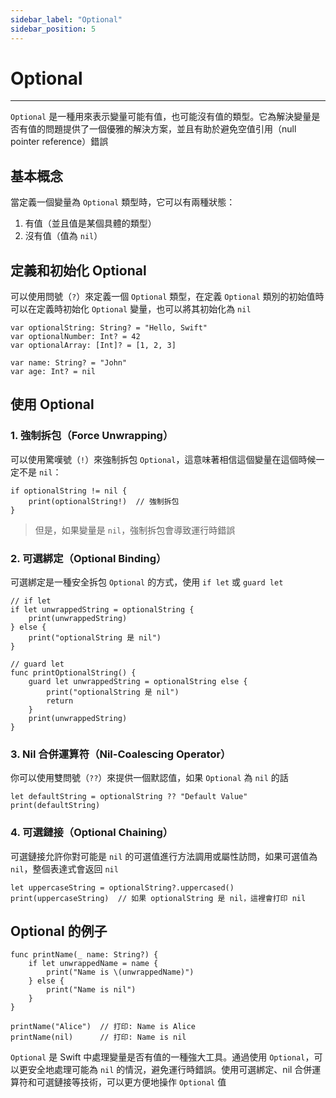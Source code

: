 ```yaml
---
sidebar_label: "Optional"
sidebar_position: 5
---
```


# Optional

---

`Optional` 是一種用來表示變量可能有值，也可能沒有值的類型。它為解決變量是否有值的問題提供了一個優雅的解決方案，並且有助於避免空值引用（null pointer reference）錯誤

## 基本概念

當定義一個變量為 `Optional` 類型時，它可以有兩種狀態：

1. 有值（並且值是某個具體的類型）
2. 沒有值（值為 `nil`）

## 定義和初始化 Optional

可以使用問號（`?`）來定義一個 `Optional` 類型，在定義 `Optional` 類別的初始值時可以在定義時初始化 `Optional` 變量，也可以將其初始化為 `nil`

```
var optionalString: String? = "Hello, Swift"
var optionalNumber: Int? = 42
var optionalArray: [Int]? = [1, 2, 3]

var name: String? = "John"
var age: Int? = nil
```

## 使用 Optional

### 1. 強制拆包（Force Unwrapping）

可以使用驚嘆號（`!`）來強制拆包 `Optional`，這意味著相信這個變量在這個時候一定不是 `nil`：

```
if optionalString != nil {
    print(optionalString!)  // 強制拆包
}
```

> 但是，如果變量是 `nil`，強制拆包會導致運行時錯誤

### 2. 可選綁定（Optional Binding）

可選綁定是一種安全拆包 `Optional` 的方式，使用 `if let` 或 `guard let`

```
// if let
if let unwrappedString = optionalString {
    print(unwrappedString)
} else {
    print("optionalString 是 nil")
}

// guard let
func printOptionalString() {
    guard let unwrappedString = optionalString else {
        print("optionalString 是 nil")
        return
    }
    print(unwrappedString)
}
```

### 3. Nil 合併運算符（Nil-Coalescing Operator）

你可以使用雙問號（`??`）來提供一個默認值，如果 `Optional` 為 `nil` 的話

```
let defaultString = optionalString ?? "Default Value"
print(defaultString)
```

### 4. 可選鏈接（Optional Chaining）

可選鏈接允許你對可能是 `nil` 的可選值進行方法調用或屬性訪問，如果可選值為 `nil`，整個表達式會返回 `nil`

```
let uppercaseString = optionalString?.uppercased()
print(uppercaseString)  // 如果 optionalString 是 nil，這裡會打印 nil
```

## Optional 的例子

```
func printName(_ name: String?) {
    if let unwrappedName = name {
        print("Name is \(unwrappedName)")
    } else {
        print("Name is nil")
    }
}

printName("Alice")  // 打印: Name is Alice
printName(nil)      // 打印: Name is nil
```

`Optional` 是 Swift 中處理變量是否有值的一種強大工具。通過使用 `Optional`，可以更安全地處理可能為 `nil` 的情況，避免運行時錯誤。使用可選綁定、nil 合併運算符和可選鏈接等技術，可以更方便地操作 `Optional` 值